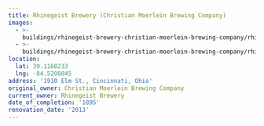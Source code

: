 ```yaml
---
title: Rhinegeist Brewery (Christian Moerlein Brewing Company)
images:
  - >-
    buildings/rhinegeist-brewery-christian-moerlein-brewing-company/rhinegeist-brewery-christian-moerlein-brewing-company-0_mcznj4
  - >-
    buildings/rhinegeist-brewery-christian-moerlein-brewing-company/rhinegeist-brewery-christian-moerlein-brewing-company-1_diwfm1
location:
  lat: 39.1168233
  lng: -84.5200045
address: '1910 Elm St., Cincinnati, Ohio'
original_owner: Christian Moerlein Brewing Company
current_owner: Rhinegeist Brewery
date_of_completion: '1895'
renovation_date: '2013'
---
```


